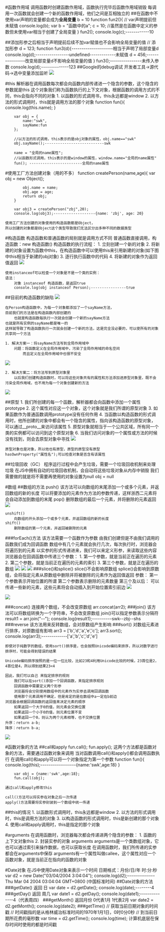 #函数作用域
	调用函数时创建函数作用域，函数执行完毕后函数作用域销毁
	每调用一次函数就会创建一个新的函数作用域，他们之间是互相独立的
##在函数中不使用var声明的变量都会成为**全局变量**
	b = 10
        function fun2(){
            // var声明提前但未赋值
            console.log(b);
            var b = "函数中的a";
            c = 10;	//虽然是在函数中定义的参数但未使用var相当于创建了全局变量
        }
        fun2();
        console.log(c);------------10

##添加形参之后相当于声明提前后续不加var赋值也不会影响全局变量的值
	// 添加形参
        d = 123;
        function fun3(d){---------------------相当于声明了局部变量d
            console.log(d);-----------------undefined-------------未赋值
            d = 456;----------------改变局部变量d不影响全局变量的值
        }
        fun3();----------------未传入参数
        console.log(d);--------------123
##Google的debug调试
	开发者工具->源代码->选中变量添加监听
![](/img/0803/1.png)

#this
	解析器在调用函数每次都会向函数内部传递进一个隐含的参数，这个隐含的参数就是this
	这个对象我们称为函数执行的上下文对象，根据函数的调用方式的不同，this会指向不同的对象
		1. 以函数的形式调用书，this永远都是window
		2. 以方法的形式调用时，this就是调用方法的那个对象
		function fun(){
			console.log(this.name);
		}
	        
		var obj = {
			name:"swk",
			sayName:fun
		};

		//以方法的形式调用，this表示的是obj对象的属性，obj.name=="swk"
		obj.sayName();---------------------------swk  
	
		name = "全局的name属性";
		//以函数形式调用，this表示的是window的属性，window.name="全局的name属性"
		fun(); ------------------------全局的name属性

#使用工厂方法创建对象（用的不多）
	function createPerson(name,age){
            var obj = new Object();

            obj.name = name;
            obj.age = age;
            return obj;
        }

        var obj3 = createPerson("zbj",20);
        console.log(obj3);-------------------{name: 'zbj', age: 20}

	使用工厂方法创建的对象使用的构造函数都是Object，
	所以创建的对象都是Object这个类型导致我们无法区分出多种不同的数据类型
#构造函数
	构造函数和普通函数的局别就是调用方式不同
		普通函数直接调用，构造函数：new 构造函数()
	构造函数的执行流程：
		1. 立刻创建一个新的对象
		2. 将新建的对象设置为函数中this，在构造函数中可以使用this来引用新建的对象(如下图中this相当于新建的obj对象)
		3. 逐行执行函数中的代码
		4. 将新建的对象作为返回值返回
![](/img/0803/2.png)

	使用instanceof可以检查一个对象是不是一个类的实例：
	语法：
		对象 instanceof 构造函数，是返回true
		console.log(obj instanceof Person);----------------true

##目前的构造函数的缺陷
![](/img/0803/3.png)

	在Person构造函数中，为每一个对象都添加了一个sayName方法，
	目前我们的方法是在构造函数内部创建的
		也就是构造函数每执行一次就会创建一个新的sayName方法
	也就是所有实例的sayName都是唯一的
	这样就导致了构造函数执行一次就会创建一个新的方法，这是完全没必要的，可以使所有的对象共享同一个方法

	1. 解决方案一：将sayName方法写到全局作用域中
		问题：将函数定义在全局作用域中，污染了全局作用域的命名空间
        	而且定义在全局作用域中也很不安全
![](/img/0803/4.png)

	2. 解决方案二：将方法写到原型对象里
		以后我们创建构造函数时，可以将这些对象共有的属性和方法添加进原型对象里，既不会污染全局作用域，也不用为每一个对象创建新的方法
![](/img/0803/6.png)	

##原型
	1. 我们所创建的每一个函数，解析器都会向函数中添加一个属性prototype
	2. 这个属性对应这一个对象，这个对象就是我们所谓的原型对象
	3. 如果函数作为普通函数调用prototype没有任何作用
	4. 当函数以构造函数的形式调用时，他所创建的对象中都会有一个隐含的属性，指向该构造函数的原型对象，
		可以通过__proto__来访问该属性
	5. 原型对象就相当于一个公共区域，所有同一个类的实例都可以访问到这个原型对象
	6. 当我们访问对象的一个属性或方法的时候没有找到，则会去原型对象中寻找
![](/img/0803/5.png)

	原型对象也是对象，所以他也有原型，原型的原型没有原型
	hasOwnProperty("属性名");可以检查对象是否含有该属性
##垃圾回收（GC）
	程序运行过程中会产生垃圾，需要一个垃圾回收机制来处理垃圾
	在JS中拥有自动的垃圾回收机制，会自动将这些垃圾对象从内存中销毁
	我们需要做的就是将不需要再使用的对象设置为null  obj = null

#数组
##数组的方法
	push()
		该方法可以向数组的末尾添加一个或多个元素，并返回数组的新的长度
		可以将要添加的元素作为方法的参数传递，这样浙西二元素将会自动添加到数组的末尾
	pop()
		删除数组的最后一个元素，并将删除的元素返回
![](/img/0803/7.png)
	
	unshift()
		向数组的开头添加一个或多个元素，并返回数组的新的长度
	shift()
		删除数组的第一个元素，并返回被删除的元素
###forEach()方法
	该方法需要一个函数作为参数
		由我们创建但是不由我们调用的函数我们成为回调函数
	数组中有几个元素就会执行几次，每次执行时，浏览器会将遍历到的元素
		以实参的形式传递进来，我们可以来定义形参，来读取这些内容
	浏览器会在回调函数中传递三个参数：
		1. 第一个参数，就是当前正在遍历的元素
		2. 第二个参数，就是当前正在遍历的元素的索引
		3. 第三个参数，就是正在遍历的数组
![](/img/0803/8.png)
![](/img/0803/9.png)
![](/img/0803/10.png)
###slice()和splice()
	slice()不会影响原数组
	splice()会影响到原数组，会将指定元素从原数组中删除并将被删除的元素作为返回值返回
		参数：
			第一个参数表示开始位置的所谓
			第二个参数表示删除的元素数量
			第三个及以后：
				可以传递一些新的元素，这些元素将会自动插入到开始位置索引前边
![](/img/0803/11.png)

![](/img/0803/12.png)

###concat()
	连接两个数组，不会改变原数组
	arr.concat(arr2);
###join()
	该方法可以将数组转换为一个字符串，不会改变原数组
	join()可以指定参数表示分隔符
	result1 = arr.join("--");
      console.log(result1);----------swk--zbj--shs
###reverse
	该方法用来反转数组，会对原数组产生影响
###sort()
	对数组元素进行排序，对原数组有影响
	arr3 = ['b','d','a','e','c'];
	arr3.sort();
	console.log(arr3);-------------['a','b','c','d','e']

	即使对于纯数字的数组，使用sort()排序是，也会按照Unicode编码来排序，所以对数字进行排序时，可能会得到错误的结果

	Unicode编码排序按照的是一位一位比较，比如23和4利用Unicode比较的时候，23首位是2，4首位是4，所以得到结果23<4

	因此，我们可以自己 来指定排序的规则
		我们可以在sort()添加一个回调函数，来指定排序规则
		回调函数中需要定义两个形参
		浏览器将会分别使用数组中的元素作为实参去调用回调函数
		使用那个元素调用不确定，但是肯定的是在数组中a一定在b前边
	浏览器会根据回调函数的返回值来决定元素的顺序
		如果返回一个大于0的值，则元素会交换位置
		如果返回一个小于0的值，则元素位置不变
		如果返回一个0，则认为两个元素相等，也不交换位置
	升序：return a-b;
	降序：return b-a;
![](/img/0803/13.png)

#函数对象的方法
##call和apply
	fun.call();
	fun.apply();
	这两个方法都是函数对象的方法，需要通过函数对象来调用
	当对函数调用call()和apply()都会调用函数执行
	在调用call()和apply可以将一个对象指定为第一个参数
	function fun(){
            console.log(this);------------------{name:'swk',age:18}
        }

        var obj = {name:'swk',age:18};
        fun.call(obj);

	通过call和apply修改this

	call()方法可以将实参在对象之后一次传递
	apply()方法需要将实参封装到一个数组中统一传递

##this的情况
	1. 以函数形式调用时，this永远都是window
	2. 以方法的形式调用时，this是调用方法的对象
	3. 以构造函数的形式调用时，this是新创建的那个对象
	4. 使用call和apply调用时，this是指定的那个对象

#arguments
	在调用函数时，浏览器每次都会传递进两个隐含的参数：
		1. 函数的上下文对象this
		2. 封装实参的对象 arguments
			arguments是一个类数组对象，它也可以通过索引来操作数据，也可以获取长度
			在调用函数时，我们所传递的实参都会在arguments中保存
	arguments有一个属性叫做callee，这个属性对应一个函数对象，就是当前正在指向的函数的对象

#Date对象
	在JS中使用Date对象来表示一个时间
	日期格式：月份/日/年 时:分:秒
	var d2 = new Date("03/04/2004 3:04:04");
	console.log(d2);--------------Thu Mar 04 2004 03:04:04 GMT+0800 (中国标准时间)
##Date对象的方法
###getDate()
	返回 日
	var date = d2.getDate();
	console.log(date);--------4
###getDay()
	返回 周几
	var date1 = d2.getDay();
	console.log(date1);--------------4（代表周四）
###getMonth()
	返回月份 0代表1月 1代表2月
	var date2 = d2.getMonth();
	console.log(date2);
###getTime()
	// 获取当前日期对象的时间戳
	// 时间戳指的是从格林威治标准时间的1970年1月1日，0时0分0秒
	// 到当前日期所花费的毫秒数
	var time = d2.getTime();
	console.log(time);
	计算机底层在保存时间时使用的都是时间戳